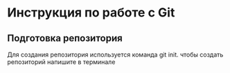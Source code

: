 # Инструкция по работе с Git

## Подготовка репозитория
Для создания репозитория используется команда git init. чтобы создать репозиторий напишите в терминале 
